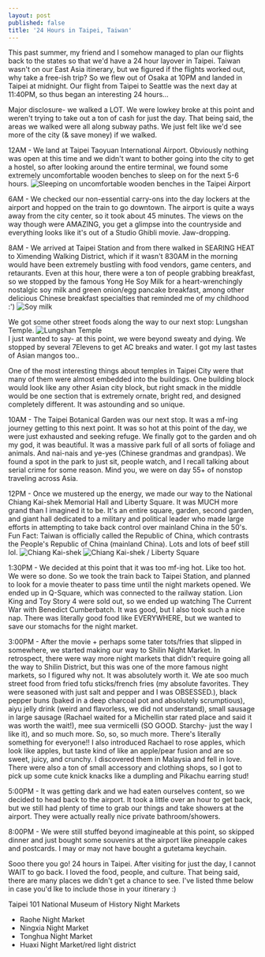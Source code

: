 ```yaml
---
layout: post
published: false
title: '24 Hours in Taipei, Taiwan'
---
```

This past summer, my friend and I somehow managed to plan our flights back to the states so that we'd have a 24 hour layover in Taipei. Taiwan wasn't on our East Asia itinerary, but we figured if the flights worked out, why take a free-ish trip? So we flew out of Osaka at 10PM and landed in Taipei at midnight. Our flight from Taipei to Seattle was the next day at 11:40PM, so thus began an interesting 24 hours...

Major disclosure- we walked a LOT. We were lowkey broke at this point and weren't trying to take out a ton of cash for just the day. That being said, the areas we walked were all along subway paths. We just felt like we'd see more of the city (& save money) if we walked. 

12AM - We land at Taipei Taoyuan International Airport. Obviously nothing was open at this time and we didn't want to bother going into the city to get a hostel, so after looking around the entire terminal, we found some extremely uncomfortable wooden benches to sleep on for the next 5-6 hours.
![Sleeping on uncomfortable wooden benches in the Taipei Airport]({{site.baseurl}}/img/58586830613__5695771D-22C3-47AD-A27D-827B02B424DA.JPG)

6AM - We checked our non-essential carry-ons into the day lockers at the airport and hopped on the train to go downtown. The airport is quite a ways away from the city center, so it took about 45 minutes. The views on the way though were AMAZING, you get a glimpse into the countryside and everything looks like it's out of a Studio Ghibli movie. Jaw-dropping. 

8AM - We arrived at Taipei Station and from there walked in SEARING HEAT to Ximending Walking District, which if it wasn't 830AM in the morning would have been extremely bustling with food vendors, game centers, and retaurants. Even at this hour, there were a ton of people grabbing breakfast, so we stopped by the famous Yong He Soy Milk for a heart-wrenchingly nostalgic soy milk and green onion/egg pancake breakfast, among other delicious Chinese breakfast specialties that reminded me of my childhood :') 
![Soy milk]({{site.baseurl}}/img/IMG_2114.JPG)

We got some other street foods along the way to our next stop: Lungshan Temple. 
![Lungshan Temple]({{site.baseurl}}/img/IMG_2118.JPG)  
I just wanted to say- at this point, we were beyond sweaty and dying. We stopped by several 7Elevens to get AC breaks and water. I got my last tastes of Asian mangos too..

One of the most interesting things about temples in Taipei City were that many of them were almost embedded into the buildings. One building block would look like any other Asian city block, but right smack in the middle would be one section that is extremely ornate, bright red, and designed completely different. It was astounding and so unique.

10AM - The Taipei Botanical Garden was our next stop. It was a mf-ing journey getting to this next point. It was so hot at this point of the day, we were just exhausted and seeking refuge. We finally got to the garden and oh my god, it was beautiful. It was a massive park full of all sorts of foliage and animals. And nai-nais and ye-yes (Chinese grandmas and grandpas). We found a spot in the park to just sit, people watch, and I recall talking about serial crime for some reason. Mind you, we were on day 55+ of nonstop traveling across Asia. 

12PM - Once we mustered up the energy, we made our way to the National Chiang Kai-shek Memorial Hall and Liberty Square. It was MUCH more grand than I imagined it to be. It's an entire square, garden, second garden, and giant hall dedicated to a military and political leader who made large efforts in attempting to take back control over mainland China in the 50's. Fun Fact: Taiwan is officially called the Republic of China, which contrasts the People's Republic of China (mainland China). Lots and lots of beef still lol.
![Chiang Kai-shek]({{site.baseurl}}/img/IMG_2133.JPG)
![Chiang Kai-shek / Liberty Square]({{site.baseurl}}/img/IMG_2129.JPG)

1:30PM - We decided at this point that it was too mf-ing hot. Like too hot. We were so done. So we took the train back to Taipei Station, and planned to look for a movie theater to pass time until the night markets opened. We ended up in Q-Square, which was connected to the railway station. Lion King and Toy Story 4 were sold out, so we ended up watching The Current War with Benedict Cumberbatch. It was good, but I also took such a nice nap. There was literally good food like EVERYWHERE, but we wanted to save our stomachs for the night market.

3:00PM - After the movie + perhaps some tater tots/fries that slipped in somewhere, we started making our way to Shilin Night Market. In retrospect, there were way more night markets that didn't require going all the way to Shilin District, but this was one of the more famous night markets, so I figured why not. It was absolutely worth it. We ate soo much street food from fried tofu sticks/french fries (my absolute favorites. They were seasoned with just salt and pepper and I was OBSESSED.), black pepper buns (baked in a deep charcoal pot and absolutely scrumptious), aiyu jelly drink (weird and flavorless, we did not understand), small sausage in large sausage (Rachael waited for a Michellin star rated place and said it was worth the wait!), mee sua vermicelli (SO GOOD. Starchy- just the way I like it), and so much more. So, so, so much more. There's literally something for everyone!! I also introduced Rachael to rose apples, which look like apples, but taste kind of like an apple/pear fusion and are so sweet, juicy, and crunchy. I discovered them in Malaysia and fell in love. There were also a ton of small accessory and clothing shops, so I got to pick up some cute knick knacks like a dumpling and Pikachu earring stud!

5:00PM - It was getting dark and we had eaten ourselves content, so we decided to head back to the airport. It took a little over an hour to get back, but we still had plenty of time to grab our things and take showers at the airport. They were actually really nice private bathroom/showers. 

8:00PM - We were still stuffed beyond imagineable at this point, so skipped dinner and just bought some souvenirs at the airport like pineapple cakes and postcards. I may or may not have bought a gutetama keychain. 

Sooo there you go! 24 hours in Taipei. After visiting for just the day, I cannot WAIT to go back. I loved the food, people, and culture. That being said, there are many places we didn't get a chance to see. I've listed thme below in case you'd lke to include those in your itinerary :)

Taipei 101
National Museum of History
Night Markets
- Raohe Night Market
- Ningxia Night Market
- Tonghua Night Market
- Huaxi Night Market/red light district
